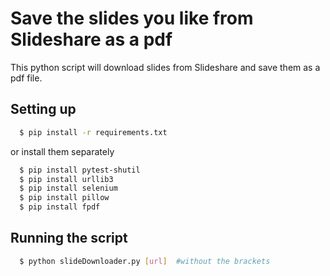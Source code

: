 # Save the slides you like from Slideshare as a pdf

This python script will download slides from Slideshare and save them as a pdf file.

## Setting up
``` sh
  $ pip install -r requirements.txt
```
or install them separately
``` sh
  $ pip install pytest-shutil
  $ pip install urllib3
  $ pip install selenium
  $ pip install pillow
  $ pip install fpdf
```
## Running the script
``` sh
  $ python slideDownloader.py [url]  #without the brackets  
```
